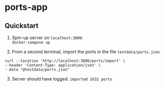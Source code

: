 # ports-app

## Quickstart

1. Spin-up server on `localhost:3000`:  
   `docker-compose up`


2. From a second terminal, import the ports in the file `testdata/ports.json`

```shell
curl --location 'http://localhost:3000/ports/import' \
--header 'Content-Type: application/json' \
--data "@testdata/ports.json"
```

3. Server should have logged: `imported 1632 ports`


